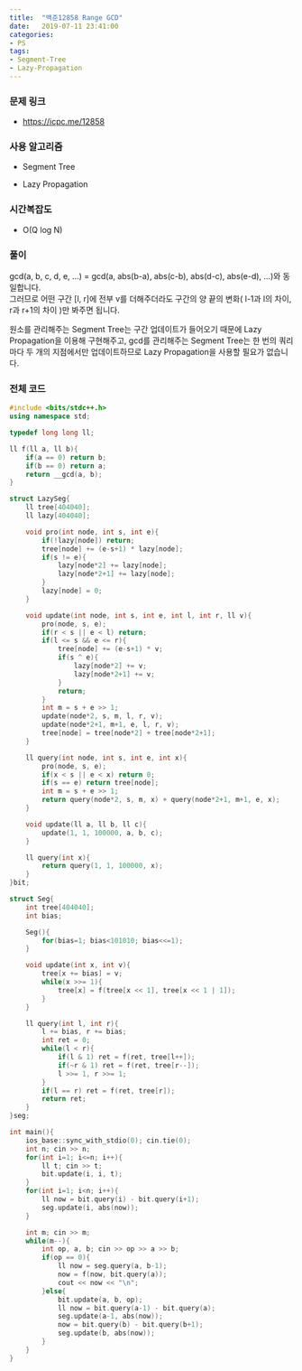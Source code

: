 ```yaml
---
title:  "백준12858 Range GCD"
date:   2019-07-11 23:41:00
categories:
- PS
tags:
- Segment-Tree
- Lazy-Propagation
---
```


### 문제 링크
* https://icpc.me/12858

### 사용 알고리즘
* Segment Tree
- Lazy Propagation

### 시간복잡도
* O(Q log N)

### 풀이
gcd(a, b, c, d, e, ...) = gcd(a, abs(b-a), abs(c-b), abs(d-c), abs(e-d), ...)와 동일합니다.<Br>
그러므로 어떤 구간 [l, r]에 전부 v를 더해주더라도 구간의 양 끝의 변화( l-1과 l의 차이, r과 r+1의 차이 )만 봐주면 됩니다.

원소를 관리해주는 Segment Tree는 구간 업데이트가 들어오기 때문에 Lazy Propagation을 이용해 구현해주고, gcd를 관리해주는 Segment Tree는 한 번의 쿼리마다 두 개의 지점에서만 업데이트하므로 Lazy Propagation을 사용할 필요가 없습니다.

### 전체 코드
```cpp
#include <bits/stdc++.h>
using namespace std;

typedef long long ll;

ll f(ll a, ll b){
	if(a == 0) return b;
	if(b == 0) return a;
	return __gcd(a, b);
}

struct LazySeg{
	ll tree[404040];
	ll lazy[404040];

	void pro(int node, int s, int e){
		if(!lazy[node]) return;
		tree[node] += (e-s+1) * lazy[node];
		if(s != e){
			lazy[node*2] += lazy[node];
			lazy[node*2+1] += lazy[node];
		}
		lazy[node] = 0;
	}

	void update(int node, int s, int e, int l, int r, ll v){
		pro(node, s, e);
		if(r < s || e < l) return;
		if(l <= s && e <= r){
			tree[node] += (e-s+1) * v;
			if(s ^ e){
				lazy[node*2] += v;
				lazy[node*2+1] += v;
			}
			return;
		}
		int m = s + e >> 1;
		update(node*2, s, m, l, r, v);
		update(node*2+1, m+1, e, l, r, v);
		tree[node] = tree[node*2] + tree[node*2+1];
	}

	ll query(int node, int s, int e, int x){
		pro(node, s, e);
		if(x < s || e < x) return 0;
		if(s == e) return tree[node];
		int m = s + e >> 1;
		return query(node*2, s, m, x) + query(node*2+1, m+1, e, x);
	}

	void update(ll a, ll b, ll c){
		update(1, 1, 100000, a, b, c);
	}

	ll query(int x){
		return query(1, 1, 100000, x);
	}
}bit;

struct Seg{
	int tree[404040];
	int bias;

	Seg(){
		for(bias=1; bias<101010; bias<<=1);
	}

	void update(int x, int v){
		tree[x += bias] = v;
		while(x >>= 1){
			tree[x] = f(tree[x << 1], tree[x << 1 | 1]);
		}
	}

	ll query(int l, int r){
		l += bias, r += bias;
		int ret = 0;
		while(l < r){
			if(l & 1) ret = f(ret, tree[l++]);
			if(~r & 1) ret = f(ret, tree[r--]);
			l >>= 1, r >>= 1;
		}
		if(l == r) ret = f(ret, tree[r]);
		return ret;
	}
}seg;

int main(){
	ios_base::sync_with_stdio(0); cin.tie(0);
	int n; cin >> n;
	for(int i=1; i<=n; i++){
		ll t; cin >> t;
		bit.update(i, i, t);
	}
	for(int i=1; i<n; i++){
		ll now = bit.query(i) - bit.query(i+1);
		seg.update(i, abs(now));
	}

	int m; cin >> m;
	while(m--){
		int op, a, b; cin >> op >> a >> b;
		if(op == 0){
			ll now = seg.query(a, b-1);
			now = f(now, bit.query(a));
			cout << now << "\n";
		}else{
			bit.update(a, b, op);
			ll now = bit.query(a-1) - bit.query(a);
			seg.update(a-1, abs(now));
			now = bit.query(b) - bit.query(b+1);
			seg.update(b, abs(now));
		}
	}
}
```
